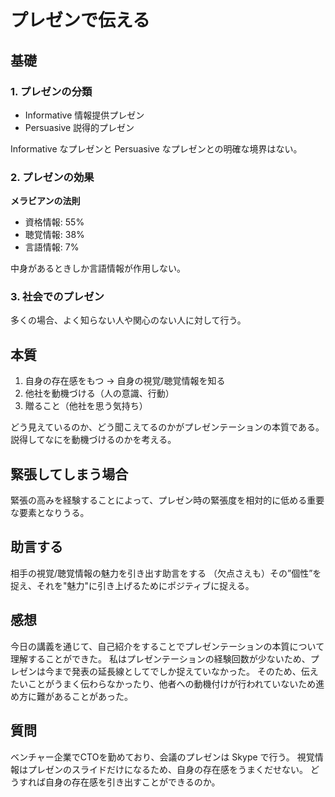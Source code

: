 # プレゼンで伝える

## 基礎
### 1. プレゼンの分類
* Informative 情報提供プレゼン
* Persuasive 説得的プレゼン

Informative なプレゼンと Persuasive なプレゼンとの明確な境界はない。

### 2. プレゼンの効果
**メラビアンの法則**
* 資格情報: 55%
* 聴覚情報: 38%
* 言語情報: 7%

中身があるときしか言語情報が作用しない。

### 3. 社会でのプレゼン
多くの場合、よく知らない人や関心のない人に対して行う。

## 本質
1. 自身の存在感をもつ -> 自身の視覚/聴覚情報を知る
2. 他社を動機づける（人の意識、行動）
3. 贈ること（他社を思う気持ち）

どう見えているのか、どう聞こえてるのかがプレゼンテーションの本質である。
説得してなにを動機づけるのかを考える。

## 緊張してしまう場合
緊張の高みを経験することによって、プレゼン時の緊張度を相対的に低める重要な要素となりうる。

## 助言する
相手の視覚/聴覚情報の魅力を引き出す助言をする
（欠点さえも）その”個性”を捉え、それを"魅力"に引き上げるためにポジティブに捉える。

## 感想
今日の講義を通じて、自己紹介をすることでプレゼンテーションの本質について理解することができた。
私はプレゼンテーションの経験回数が少ないため、プレゼンは今まで発表の延長線としてでしか捉えていなかった。
そのため、伝えたいことがうまく伝わらなかったり、他者への動機付けが行われていないため進め方に難があることがあった。

## 質問
ベンチャー企業でCTOを勤めており、会議のプレゼンは Skype で行う。
視覚情報はプレゼンのスライドだけになるため、自身の存在感をうまくだせない。
どうすれば自身の存在感を引き出すことができるのか。
